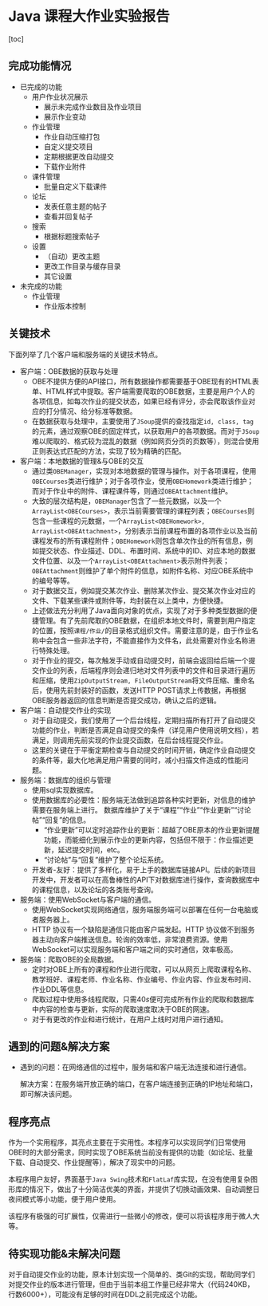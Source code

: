 # Java 课程大作业实验报告

[toc]

## 完成功能情况

+   已完成的功能
    +   用户作业状况展示
        +   展示未完成作业数目及作业项目
        +   展示作业变动
    +   作业管理
        +   作业自动压缩打包
        +   自定义提交项目
        +   定期根据更改自动提交
        +   下载作业附件
    +   课件管理
        +   批量自定义下载课件
    +   论坛
        +   发表任意主题的帖子
        +   查看并回复帖子
    +   搜索
        +   根据标题搜索帖子
    +   设置
        +   （自动）更改主题
        +   更改工作目录与缓存目录
        +   其它设置
+   未完成的功能
    +   作业管理
        +   作业版本控制

## 关键技术

下面列举了几个客户端和服务端的关键技术特点。

+   客户端：OBE数据的获取与处理
    +   OBE不提供方便的API接口，所有数据操作都需要基于OBE现有的HTML表单、HTML样式中提取。客户端需要爬取的OBE数据，主要是用户个人的各项信息，如每次作业的提交状态，如果已经有评分，亦会爬取该作业对应的打分情况、给分标准等数据。
    +   在数据获取与处理中，主要使用了`JSoup`提供的查找指定`id, class, tag`的元素，通过观察OBE的固定样式，以获取用户的各项数据。而对于`JSoup`难以爬取的、格式较为混乱的数据（例如网页分页的页数等），则混合使用正则表达式匹配的方法，实现了较为精确的匹配。
+   客户端：本地数据的管理&与OBE的交互
    +   通过类`OBEManager`，实现对本地数据的管理与操作。对于各项课程，使用`OBECourses`类进行维护；对于各项作业，使用`OBEHomework`类进行维护；而对于作业中的附件、课程课件等，则通过`OBEAttachment`维护。
    +   大致的层次结构是，`OBEManager`包含了一些元数据，以及一个`ArrayList<OBECourses>`，表示当前需要管理的课程列表；`OBECourses`则包含一些课程的元数据，一个`ArrayList<OBEHomework>, ArrayList<OBEAttachment>`，分别表示当前课程布置的各项作业以及当前课程发布的所有课程附件；`OBEHomework`则包含单次作业的所有信息，例如提交状态、作业描述、DDL、布置时间、系统中的ID、对应本地的数据文件位置、以及一个`ArrayList<OBEAttachment>`表示附件列表；`OBEAttachment`则维护了单个附件的信息，如附件名称、对应OBE系统中的编号等等。
    +   对于数据交互，例如提交某次作业、删除某次作业、提交某次作业对应的文件、下载某些课件或附件等，均封装在以上类中，方便快捷。
    +   上述做法充分利用了Java面向对象的优点，实现了对于多种类型数据的便捷管理。有了先前爬取的OBE数据，在组织本地文件时，需要到用户指定的位置，按照`课程/作业/`的目录格式组织文件。需要注意的是，由于作业名称中会包含一些非法字符，不能直接作为文件名，此处需要对作业名称进行特殊处理。
    +   对于作业的提交，每次触发手动或自动提交时，前端会返回给后端一个提交作业的列表，后端程序则会递归地对文件列表中的文件和目录进行遍历和压缩，使用`ZipOutputStream, FileOutputStream`将文件压缩、重命名后，使用先前封装好的函数，发送HTTP POST请求上传数据，再根据OBE服务器返回的信息判断是否提交成功，确认之后的逻辑。
+   客户端：自动提交作业的实现
    +   对于自动提交，我们使用了一个后台线程，定期扫描所有打开了自动提交功能的作业，判断是否满足自动提交的条件（详见用户使用说明文档），若满足，则调用先前实现的作业提交函数，在后台线程提交作业。
    +   这里的关键在于平衡定期检查与自动提交的时间开销，确定作业自动提交的条件等，最大化地满足用户需要的同时，减小扫描文件造成的性能问题。
+   服务端：数据库的组织与管理
    +   使用sql实现数据库。
    +   使用数据库的必要性：服务端无法做到追踪各种实时更新，对信息的维护需要在服务端上进行。
        数据库维护了关于“课程”“作业”“作业更新”“讨论帖”“回复”的信息。
        +   “作业更新”可以定时追踪作业的更新：超越了OBE原本的作业更新提醒功能，而能细化到展示作业的更新内容，包括但不限于：作业描述更新，延迟提交时间，etc。
        +   “讨论帖”与“回复”维护了整个论坛系统。
    +   开发者-友好：提供了多样化，易于上手的数据库链接API。后续的新项目开发中，开发者可以在高鲁棒性的API下对数据库进行操作，查询数据库中的课程信息，以及论坛的各类账号查询。
+   服务端：使用WebSocket与客户端的通信。
    +   使用WebSocket实现网络通信，服务端服务端可以部署在任何一台电脑或者服务器上。
    +    HTTP 协议有一个缺陷是通信只能由客户端发起。HTTP 协议做不到服务器主动向客户端推送信息。轮询的效率低，非常浪费资源。使用WebSocket可以实现服务端和客户端之间的实时通信，效率极高。
+   服务端：爬取OBE的全局数据。
    +   定时对OBE上所有的课程和作业进行爬取，可以从网页上爬取课程名称、教学班好、课程老师、作业名称、作业编号、作业内容、作业发布时间、作业DDL等信息。
    +   爬取过程中使用多线程爬取，只需40$s$便可完成所有作业的爬取和数据库中内容的检查与更新，实际的爬取速度取决于OBE的网速。
    +   对于有更改的作业和进行统计，在用户上线时对用户进行通知。



## 遇到的问题&解决方案

+ 遇到的问题：在网络通信的过程中，服务端和客户端无法连接和进行通信。

  解决方案：在服务端开放正确的端口，在客户端连接到正确的IP地址和端口，即可解决该问题。



## 程序亮点

作为一个实用程序，其亮点主要在于实用性。本程序可以实现同学们日常使用OBE时的大部分需求，同时实现了OBE系统当前没有提供的功能（如论坛、批量下载、自动提交、作业提醒等），解决了现实中的问题。

本程序用户友好，界面基于`Java Swing`技术和`FlatLaf`库实现，在没有使用复杂图形库的情况下，做出了十分简洁优美的界面，并提供了切换动画效果、自动调整日夜间模式等小功能，便于用户使用。

该程序有极强的可扩展性，仅需进行一些微小的修改，便可以将该程序用于微人大等。



## 待实现功能&未解决问题

对于自动提交作业的功能，原本计划实现一个简单的、类Git的实现，帮助同学们对提交作业的版本进行管理，但由于当前本组工作量已经非常大（代码240KB，行数6000+），可能没有足够的时间在DDL之前完成这个功能。
